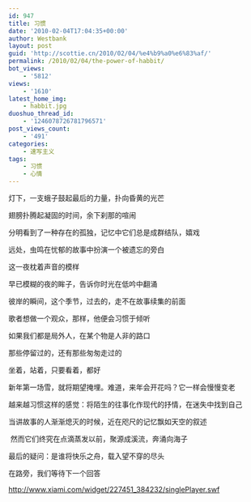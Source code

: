 ```yaml
---
id: 947
title: 习惯
date: '2010-02-04T17:04:35+00:00'
author: Westbank
layout: post
guid: 'http://scottie.cn/2010/02/04/%e4%b9%a0%e6%83%af/'
permalink: /2010/02/04/the-power-of-habbit/
bot_views:
    - '5812'
views:
    - '1610'
latest_home_img:
    - habbit.jpg
duoshuo_thread_id:
    - '1246078726781796571'
post_views_count:
    - '491'
categories:
    - 速写主义
tags:
    - 习惯
    - 心情
---
```


灯下，一支蛾子鼓起最后的力量，扑向昏黄的光芒

翅膀扑腾起凝固的时间，余下刹那的喧闹

分明看到了一种存在的孤独，记忆中它们总是成群结队，嬉戏

远处，虫鸣在忧郁的故事中扮演一个被遗忘的旁白

这一夜枕着声音的模样

早已模糊的夜的眸子，告诉你时光在低吟中翻涌

彼岸的瞬间，这个季节，过去的，走不在故事续集的前面

歌者想做一个观众，那样，他便会习惯于倾听

如果我们都是局外人，在某个物是人非的路口

那些停留过的，还有那些匆匆走过的

坐着，站着，只要看着，都好

新年第一场雪，就将期望掩埋。难道，来年会开花吗？它一样会慢慢变老

越来越习惯这样的感觉：将陌生的往事化作现代的抒情，在迷失中找到自己

当讲故事的人渐渐熄灭的时候，近在咫尺的记忆飘如天空的叙述

﻿
然而它们终究在点滴蒸发以前，聚源成溪流，奔涌向海子

最后的疑问：是谁将快乐之舟，载入望不穿的尽头

在路旁，我们等待下一个回答

http://www.xiami.com/widget/227451_384232/singlePlayer.swf